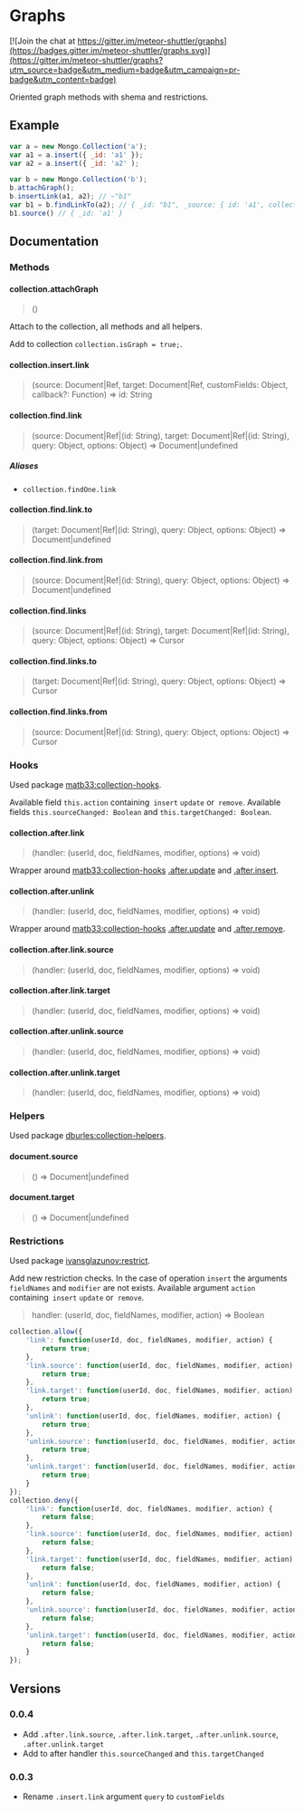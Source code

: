 # Graphs

[![Join the chat at https://gitter.im/meteor-shuttler/graphs](https://badges.gitter.im/meteor-shuttler/graphs.svg)](https://gitter.im/meteor-shuttler/graphs?utm_source=badge&utm_medium=badge&utm_campaign=pr-badge&utm_content=badge)

Oriented graph methods with shema and restrictions.

## Example

```js
var a = new Mongo.Collection('a');
var a1 = a.insert({ _id: 'a1' });
var a2 = a.insert({ _id: 'a2' );

var b = new Mongo.Collection('b');
b.attachGraph();
b.insertLink(a1, a2); // ~"b1"
var b1 = b.findLinkTo(a2); // { _id: "b1", _source: { id: 'a1', collection: 'a' }, _target: { id: 'a1', collection: 'a' } }
b1.source() // { _id: 'a1' }
```

## Documentation

### Methods

#### collection.attachGraph
> ()

Attach to the collection, all methods and all helpers.

Add to collection `collection.isGraph = true;`.

#### collection.insert.link
> (source: Document|Ref, target: Document|Ref, customFields: Object, callback?: Function) => id: String

#### collection.find.link
> (source: Document|Ref|(id: String), target: Document|Ref|(id: String), query: Object, options: Object) => Document|undefined

##### Aliases
* `collection.findOne.link`

#### collection.find.link.to
> (target: Document|Ref|(id: String), query: Object, options: Object) => Document|undefined

#### collection.find.link.from
> (source: Document|Ref|(id: String), query: Object, options: Object) => Document|undefined

#### collection.find.links
> (source: Document|Ref|(id: String), target: Document|Ref|(id: String), query: Object, options: Object) => Cursor

#### collection.find.links.to
> (target: Document|Ref|(id: String), query: Object, options: Object) => Cursor

#### collection.find.links.from
> (source: Document|Ref|(id: String), query: Object, options: Object) => Cursor

### Hooks
Used package [matb33:collection-hooks](https://github.com/matb33/meteor-collection-hooks).

Available field `this.action` containing` insert` `update` or` remove`.
Available fields `this.sourceChanged: Boolean` and `this.targetChanged: Boolean`.

#### collection.after.link
> (handler: (userId, doc, fieldNames, modifier, options) => void)

Wrapper around [matb33:collection-hooks](https://github.com/matb33/meteor-collection-hooks) [.after.update](https://github.com/matb33/meteor-collection-hooks#beforeupdateuserid-doc-fieldnames-modifier-options) and [.after.insert](https://github.com/matb33/meteor-collection-hooks#afterinsertuserid-doc).

#### collection.after.unlink
> (handler: (userId, doc, fieldNames, modifier, options) => void)

Wrapper around [matb33:collection-hooks](https://github.com/matb33/meteor-collection-hooks) [.after.update](https://github.com/matb33/meteor-collection-hooks#beforeupdateuserid-doc-fieldnames-modifier-options) and [.after.remove](https://github.com/matb33/meteor-collection-hooks#afterremoveuserid-doc).

#### collection.after.link.source
> (handler: (userId, doc, fieldNames, modifier, options) => void)

#### collection.after.link.target
> (handler: (userId, doc, fieldNames, modifier, options) => void)

#### collection.after.unlink.source
> (handler: (userId, doc, fieldNames, modifier, options) => void)

#### collection.after.unlink.target
> (handler: (userId, doc, fieldNames, modifier, options) => void)

### Helpers
Used package [dburles:collection-helpers](https://github.com/dburles/meteor-collection-helpers/).

#### document.source
> () => Document|undefined

#### document.target
> () => Document|undefined

### Restrictions
Used package [ivansglazunov:restrict](https://github.com/ivansglazunov/meteor-restrict).

Add new restriction checks. In the case of operation `insert` the arguments `fieldNames` and `modifier` are not exists. Available argument `action` containing` insert` `update` or` remove`.

> handler: (userId, doc, fieldNames, modifier, action) => Boolean

```js
collection.allow({
    'link': function(userId, doc, fieldNames, modifier, action) {
    	return true;
    },
    'link.source': function(userId, doc, fieldNames, modifier, action) {
    	return true;
    },
    'link.target': function(userId, doc, fieldNames, modifier, action) {
    	return true;
    },
    'unlink': function(userId, doc, fieldNames, modifier, action) {
    	return true;
    },
    'unlink.source': function(userId, doc, fieldNames, modifier, action) {
    	return true;
    },
    'unlink.target': function(userId, doc, fieldNames, modifier, action) {
    	return true;
    }
});
collection.deny({
    'link': function(userId, doc, fieldNames, modifier, action) {
    	return false;
    },
    'link.source': function(userId, doc, fieldNames, modifier, action) {
    	return false;
    },
    'link.target': function(userId, doc, fieldNames, modifier, action) {
    	return false;
    },
    'unlink': function(userId, doc, fieldNames, modifier, action) {
    	return false;
    },
    'unlink.source': function(userId, doc, fieldNames, modifier, action) {
    	return false;
    },
    'unlink.target': function(userId, doc, fieldNames, modifier, action) {
    	return false;
    }
});
```

## Versions

### 0.0.4
* Add `.after.link.source`, `.after.link.target`, `.after.unlink.source`, `.after.unlink.target`
* Add to after handler `this.sourceChanged` and `this.targetChanged`

### 0.0.3
* Rename `.insert.link` argument `query` to `customFields`